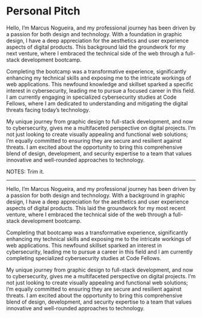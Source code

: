 # Personal Pitch

Hello, I’m Marcus Nogueira, and my professional journey has been driven by a passion for both design and technology. With a foundation in graphic design, I have a deep appreciation for the aesthetics and user experience aspects of digital products. This background laid the groundwork for my next venture, where I embraced the technical side of the web through a full-stack development bootcamp.

Completing the bootcamp was a transformative experience, significantly enhancing my technical skills and exposing me to the intricate workings of web applications. This newfound knowledge and skillset sparked a specific interest in cybersecurity, leading me to pursue a focused career in this field. I am currently engaging in specialized cybersecurity studies at Code Fellows, where I am dedicated to understanding and mitigating the digital threats facing today’s technology.

My unique journey from graphic design to full-stack development, and now to cybersecurity, gives me a multifaceted perspective on digital projects. I’m not just looking to create visually appealing and functional web solutions; I’m equally committed to ensuring they are secure and resilient against threats. I am excited about the opportunity to bring this comprehensive blend of design, development, and security expertise to a team that values innovative and well-rounded approaches to technology.

NOTES: Trim it.

-----------------------

Hello, I’m Marcus Nogueira, and my professional journey has been driven by a passion for both design and technology. With a background in graphic design, I have a deep appreciation for the aesthetics and user experience aspects of digital products. This laid the groundwork for my most recent venture, where I embraced the technical side of the web through a full-stack development bootcamp.

Completing that bootcamp was a transformative experience, significantly enhancing my technical skills and exposing me to the intricate workings of web applications. This newfound skillset sparked an interest in cybersecurity, leading me to pursue a career in this field and I am currently completing specialized cybersecurity studies at Code Fellows.

My unique journey from graphic design to full-stack development, and now to cybersecurity, gives me a multifaceted perspective on digital projects. I’m not just looking to create visually appealing and functional web solutions; I’m equally committed to ensuring they are secure and resilient against threats. I am excited about the opportunity to bring this comprehensive blend of design, development, and security expertise to a team that values innovative and well-rounded approaches to technology.